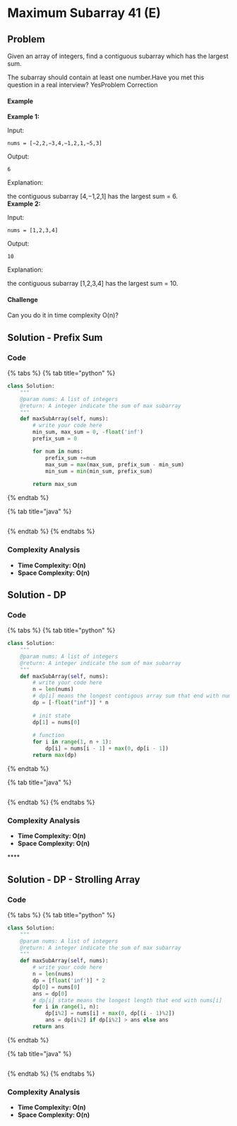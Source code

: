 # Maximum Subarray 41 \(E\)

## Problem

Given an array of integers, find a contiguous subarray which has the largest sum.

The subarray should contain at least one number.Have you met this question in a real interview?  YesProblem Correction

#### Example

**Example 1:**

Input:

```text
nums = [−2,2,−3,4,−1,2,1,−5,3]
```

Output:

```text
6
```

Explanation:

the contiguous subarray \[4,−1,2,1\] has the largest sum = 6.  
**Example 2:**

Input:

```text
nums = [1,2,3,4]
```

Output:

```text
10
```

Explanation:

the contiguous subarray \[1,2,3,4\] has the largest sum = 10.

#### Challenge

Can you do it in time complexity O\(n\)?

## Solution - Prefix Sum

### Code

{% tabs %}
{% tab title="python" %}
```python
class Solution:
    """
    @param nums: A list of integers
    @return: A integer indicate the sum of max subarray
    """
    def maxSubArray(self, nums):
        # write your code here
        min_sum, max_sum = 0, -float('inf')
        prefix_sum = 0

        for num in nums:
            prefix_sum +=num
            max_sum = max(max_sum, prefix_sum - min_sum)
            min_sum = min(min_sum, prefix_sum)
        
        return max_sum
```
{% endtab %}

{% tab title="java" %}
```

```
{% endtab %}
{% endtabs %}

### Complexity Analysis

* **Time Complexity: O\(n\)**
* **Space Complexity: O\(n\)**

## Solution - DP

### Code

{% tabs %}
{% tab title="python" %}
```python
class Solution:
    """
    @param nums: A list of integers
    @return: A integer indicate the sum of max subarray
    """
    def maxSubArray(self, nums):
        # write your code here
        n = len(nums)
        # dp[i] means the longest contigous array sum that end with nums[ith]
        dp = [-float("inf")] * n
        
        # init state
        dp[1] = nums[0]
        
        # function 
        for i in range(1, n + 1):
            dp[i] = nums[i - 1] + max(0, dp[i - 1])
        return max(dp)
```
{% endtab %}

{% tab title="java" %}
```

```
{% endtab %}
{% endtabs %}

### Complexity Analysis

* **Time Complexity: O\(n\)**
* **Space Complexity: O\(n\)**

\*\*\*\*

## Solution - DP - Strolling Array

### Code

{% tabs %}
{% tab title="python" %}
```python
class Solution:
    """
    @param nums: A list of integers
    @return: A integer indicate the sum of max subarray
    """
    def maxSubArray(self, nums):
        # write your code here
        n = len(nums)
        dp = [float('inf')] * 2
        dp[0] = nums[0]
        ans = dp[0]
        # dp[i] state means the longest length that end with nums[i]
        for i in range(1, n):
            dp[i%2] = nums[i] + max(0, dp[(i - 1)%2])
            ans = dp[i%2] if dp[i%2] > ans else ans
        return ans
```
{% endtab %}

{% tab title="java" %}
```

```
{% endtab %}
{% endtabs %}

### Complexity Analysis

* **Time Complexity: O\(n\)**
* **Space Complexity: O\(n\)**

